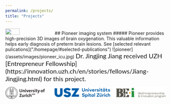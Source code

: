 ```yaml
---
permalink: /projects/
title: "Projects"
---
```

<img src="/assets/images/logo_pioneer.png" width="30%" height="30%">
## Pioneer imaging system
##### Pioneer provides high-precision 3D images of brain oxygenation. This valuable information helps early diagnosis of preterm brain lesions.  See [selected relevant pulications]("/homepage/#selected-publications")
![pioneer](/assets/images/pioneer_icu.jpg)
<span style="font-family:Lato; font-size:20px;">
Dr. Jingjing Jiang received UZH [Entrepreneur Fellowship](https://innovation.uzh.ch/en/stories/fellows/Jiang-Jingjing.html) for this project. 
</span>

![sponsors](/assets/images/uzh_usz_bei_LOGOs_combined.png)